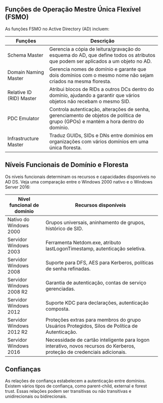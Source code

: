 ## Funções de Operação Mestre Única Flexível (FSMO)

As funções FSMO no Active Directory (AD) incluem:

| Funções          | Descrição                                                                                                                                 |
|------------------|------------------------------------------------------------------------------------------------------------------------------------------|
| Schema Master    | Gerencia a cópia de leitura/gravação do esquema do AD, que define todos os atributos que podem ser aplicados a um objeto no AD.         |
| Domain Naming Master | Gerencia nomes de domínio e garante que dois domínios com o mesmo nome não sejam criados na mesma floresta.                            |
| Relative ID (RID) Master | Atribui blocos de RIDs a outros DCs dentro do domínio, ajudando a garantir que vários objetos não recebam o mesmo SID.               |
| PDC Emulator     | Controla autenticação, alterações de senha, gerenciamento de objetos de política de grupo (GPOs) e mantém a hora dentro do domínio.     |
| Infrastructure Master | Traduz GUIDs, SIDs e DNs entre domínios em organizações com vários domínios em uma única floresta.                                      |

## Níveis Funcionais de Domínio e Floresta

Os níveis funcionais determinam os recursos e capacidades disponíveis no AD DS. Veja uma comparação entre o Windows 2000 nativo e o Windows Server 2016:

| Nível funcional de domínio | Recursos disponíveis                                                                                                              |
|-----------------------------|-----------------------------------------------------------------------------------------------------------------------------------|
| Nativo do Windows 2000      | Grupos universais, aninhamento de grupos, histórico de SID.                                                                       |
| Servidor Windows 2003       | Ferramenta Netdom.exe, atributo lastLogonTimestamp, autenticação seletiva.                                                       |
| Servidor Windows 2008       | Suporte para DFS, AES para Kerberos, políticas de senha refinadas.                                                                |
| Servidor Windows 2008 R2    | Garantia de autenticação, contas de serviço gerenciadas.                                                                          |
| Servidor Windows 2012       | Suporte KDC para declarações, autenticação composta.                                                                              |
| Servidor Windows 2012 R2    | Proteções extras para membros do grupo Usuários Protegidos, Silos de Política de Autenticação.                                     |
| Servidor Windows 2016       | Necessidade de cartão inteligente para logon interativo, novos recursos do Kerberos, proteção de credenciais adicionais.          |

## Confianças

As relações de confiança estabelecem a autenticação entre domínios. Existem vários tipos de confiança, como parent-child, external e forest trust. Essas relações podem ser transitivas ou não transitivas e unidirecionais ou bidirecionais.
